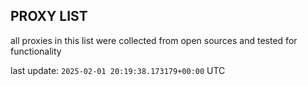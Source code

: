 ## PROXY LIST

all proxies in this list were collected from open sources and tested for functionality

last update: `2025-02-01 20:19:38.173179+00:00` UTC